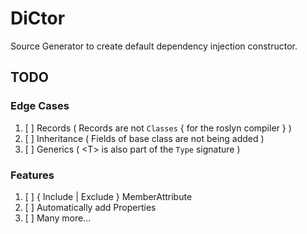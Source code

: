# DiCtor
Source Generator to create default dependency injection constructor.

## TODO

### Edge Cases

1. [ ] Records ( Records are not `Classes` { for the roslyn compiler } )
2. [ ] Inheritance ( Fields of base class are not being added )
3. [ ] Generics ( \<T> is also part of the `Type` signature )

### Features

1. [ ] { Include | Exclude } MemberAttribute
2. [ ] Automatically add Properties
3. [ ] Many more...
